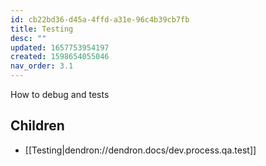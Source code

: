 ```yaml
---
id: cb22bd36-d45a-4ffd-a31e-96c4b39cb7fb
title: Testing
desc: ""
updated: 1657753954197
created: 1598654055046
nav_order: 3.1
---
```


How to debug and tests

## Children

- [[Testing|dendron://dendron.docs/dev.process.qa.test]]
